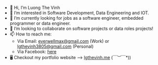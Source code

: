 - 👋 Hi, I’m Luong The Vinh
- 👀 I’m interested in Software Development, Data Engineering and IOT.
- 🌱 I’m currently looking for jobs as a software engineer, embedded programmer or data engineer.
- 💞️ I’m looking to collaborate on software projects or data roles projects!
- 📫 How to reach me:
  + Via Email: everwellmax@gmail.com (Work) or lgthevinh3805@gmail.com (Personal)
  + Via Facebook: [here](https://www.facebook.com/vinh.luongthe.14811) 
- 🖥 Checkout my portfolio website --> [lgthevinh.me](https://lgthevinh.me/) \(￣︶￣*\))
